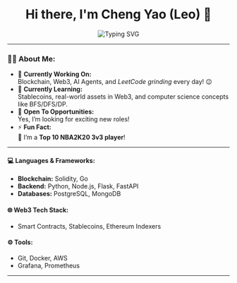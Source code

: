 <h1 align="center">Hi there, I'm Cheng Yao (Leo) 👋</h1>

<p align="center">
  <img src="https://readme-typing-svg.demolab.com?font=Fira+Code&weight=500&size=24&duration=4000&pause=1000&color=10b981&center=true&vCenter=true&width=435&lines=Blockchain+Engineer;Web3+Enthusiast;AI+Agent+Innovator;LeetCode+Grinder" alt="Typing SVG" />
</p>

---

### 👨‍💻 About Me:

- 🔭 **Currently Working On:**  
  Blockchain, Web3, AI Agents, and *LeetCode grinding* every day! 😉  
- 🌱 **Currently Learning:**  
  Stablecoins, real-world assets in Web3, and computer science concepts like BFS/DFS/DP.  
- 🤔 **Open To Opportunities:**  
  Yes, I’m looking for exciting new roles!  
- ⚡ **Fun Fact:**  
  🏀 I’m a **Top 10 NBA2K20 3v3 player**!  

---

#### 💻 Languages & Frameworks:
- **Blockchain:** Solidity, Go  
- **Backend:** Python, Node.js, Flask, FastAPI
- **Databases:** PostgreSQL, MongoDB  

#### 🌐 Web3 Tech Stack:
- Smart Contracts, Stablecoins, Ethereum Indexers  

#### ⚙️ Tools:
- Git, Docker, AWS  
- Grafana, Prometheus  

---
